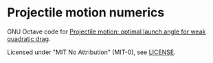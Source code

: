 # Projectile motion numerics

GNU Octave code for
[Projectile motion: optimal launch angle for weak quadratic drag][weak-drag].

Licensed under "MIT No Attribution" (MIT-0), see [LICENSE](LICENSE).

[weak-drag]: https://yawnoc.github.io/math/projectile-weak-drag
